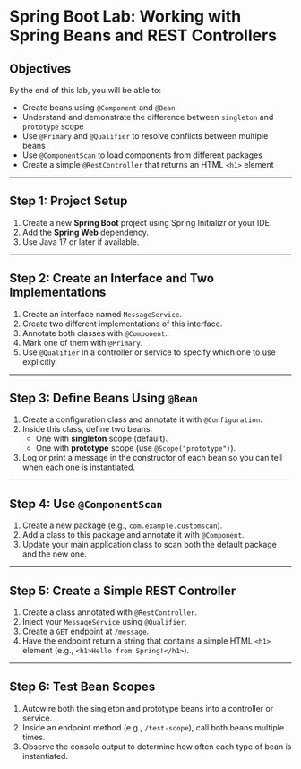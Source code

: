 # Spring Boot Lab: Working with Spring Beans and REST Controllers

## Objectives

By the end of this lab, you will be able to:

- Create beans using `@Component` and `@Bean`
- Understand and demonstrate the difference between `singleton` and `prototype` scope
- Use `@Primary` and `@Qualifier` to resolve conflicts between multiple beans
- Use `@ComponentScan` to load components from different packages
- Create a simple `@RestController` that returns an HTML `<h1>` element

---

## Step 1: Project Setup

1. Create a new **Spring Boot** project using Spring Initializr or your IDE.
2. Add the **Spring Web** dependency.
3. Use Java 17 or later if available.

---

## Step 2: Create an Interface and Two Implementations

1. Create an interface named `MessageService`.
2. Create two different implementations of this interface.
3. Annotate both classes with `@Component`.
4. Mark one of them with `@Primary`.
5. Use `@Qualifier` in a controller or service to specify which one to use explicitly.

---

## Step 3: Define Beans Using `@Bean`

1. Create a configuration class and annotate it with `@Configuration`.
2. Inside this class, define two beans:
   - One with **singleton** scope (default).
   - One with **prototype** scope (use `@Scope("prototype")`).
3. Log or print a message in the constructor of each bean so you can tell when each one is instantiated.

---

## Step 4: Use `@ComponentScan`

1. Create a new package (e.g., `com.example.customscan`).
2. Add a class to this package and annotate it with `@Component`.
3. Update your main application class to scan both the default package and the new one.

---

## Step 5: Create a Simple REST Controller

1. Create a class annotated with `@RestController`.
2. Inject your `MessageService` using `@Qualifier`.
3. Create a `GET` endpoint at `/message`.
4. Have the endpoint return a string that contains a simple HTML `<h1>` element (e.g., `<h1>Hello from Spring!</h1>`).

---

## Step 6: Test Bean Scopes

1. Autowire both the singleton and prototype beans into a controller or service.
2. Inside an endpoint method (e.g., `/test-scope`), call both beans multiple times.
3. Observe the console output to determine how often each type of bean is instantiated.
